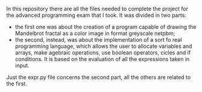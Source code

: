 In this repository there are all the files needed to complete the project for the advanced programming exam that I took.
It was divided in two parts:
- the first one was about the creation of a program capable of drawing the Mandelbrot fractal as a color image in format greyscale netpbm;
- the second, instead, was about the implementation of a sort fo real programming language, which allows the user to allocate variables and arrays, make agebraic operations, use boolean operators, cicles and if conditions. It is based on the evaluation of all the expressions taken in input.

Just the expr.py file concerns the second part, all the others are related to the first.
